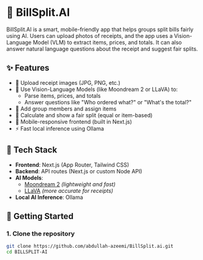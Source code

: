 # 🧾 BillSplit.AI

BillSplit.AI is a smart, mobile-friendly app that helps groups split bills fairly using AI. Users can upload photos of receipts, and the app uses a Vision-Language Model (VLM) to extract items, prices, and totals. It can also answer natural language questions about the receipt and suggest fair splits.

## ✨ Features

- 📸 Upload receipt images (JPG, PNG, etc.)
- 🧠 Use Vision-Language Models (like Moondream 2 or LLaVA) to:
  - Parse items, prices, and totals
  - Answer questions like "Who ordered what?" or "What's the total?"
- 👥 Add group members and assign items
- 💸 Calculate and show a fair split (equal or item-based)
- 📱 Mobile-responsive frontend (built in Next.js)
- ⚡ Fast local inference using Ollama

## 🧱 Tech Stack

- **Frontend**: Next.js (App Router, Tailwind CSS)
- **Backend**: API routes (Next.js or custom Node API)
- **AI Models**: 
  - [Moondream 2](https://ollama.com/library/moondream) *(lightweight and fast)*
  - [LLaVA](https://ollama.com/library/llava) *(more accurate for receipts)*
- **Local AI Inference**: Ollama

## 🚀 Getting Started

### 1. Clone the repository

```bash
git clone https://github.com/abdullah-azeemi/BillSplit.ai.git
cd BILLSPLIT-AI
